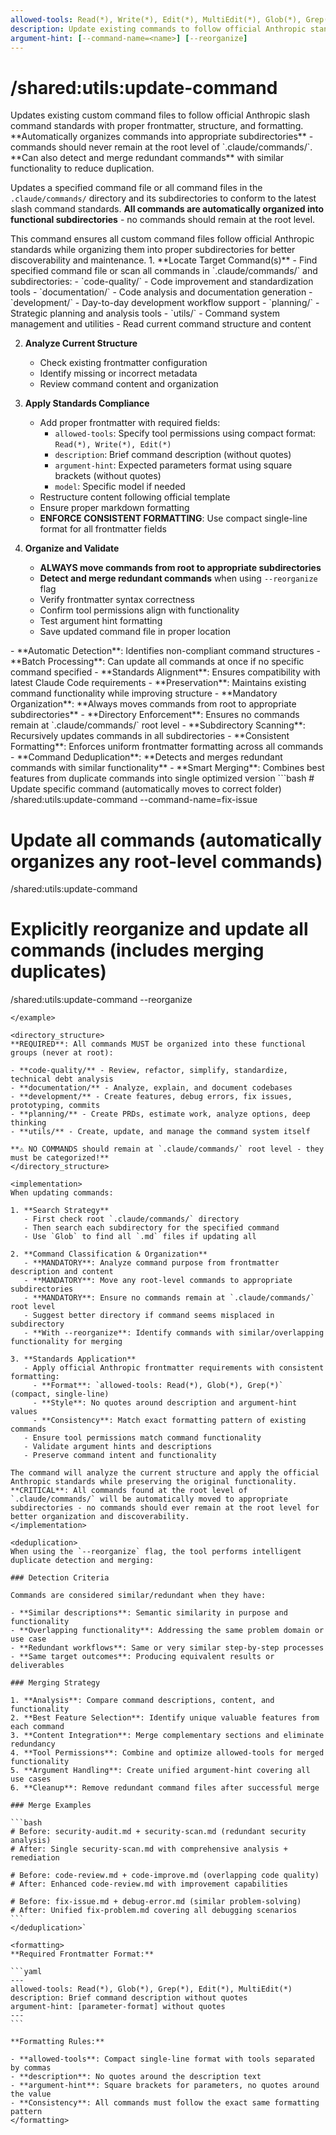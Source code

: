 ```yaml
---
allowed-tools: Read(*), Write(*), Edit(*), MultiEdit(*), Glob(*), Grep(*), LS(*), Bash(*)
description: Update existing commands to follow official Anthropic standards with proper organization
argument-hint: [--command-name=<name>] [--reorganize]
---
```


# /shared:utils:update-command

<instructions>
Updates existing custom command files to follow official Anthropic slash command standards with proper frontmatter, structure, and formatting. **Automatically organizes commands into appropriate subdirectories** - commands should never remain at the root level of `.claude/commands/`. **Can also detect and merge redundant commands** with similar functionality to reduce duplication.

Updates a specified command file or all command files in the `.claude/commands/` directory and its subdirectories to conform to the latest slash command standards. **All commands are automatically organized into functional subdirectories** - no commands should remain at the root level.
</instructions>

<context>
This command ensures all custom command files follow official Anthropic standards while organizing them into proper subdirectories for better discoverability and maintenance.
</context>

<process>
1. **Locate Target Command(s)**
   - Find specified command file or scan all commands in `.claude/commands/` and subdirectories:
     - `code-quality/` - Code improvement and standardization tools
     - `documentation/` - Code analysis and documentation generation
     - `development/` - Day-to-day development workflow support
     - `planning/` - Strategic planning and analysis tools
     - `utils/` - Command system management and utilities
   - Read current command structure and content

2. **Analyze Current Structure**
   - Check existing frontmatter configuration
   - Identify missing or incorrect metadata
   - Review command content and organization

3. **Apply Standards Compliance**
   - Add proper frontmatter with required fields:
     - `allowed-tools`: Specify tool permissions using compact format: `Read(*), Write(*), Edit(*)`
     - `description`: Brief command description (without quotes)
     - `argument-hint`: Expected parameters format using square brackets (without quotes)
     - `model`: Specific model if needed
   - Restructure content following official template
   - Ensure proper markdown formatting
   - **ENFORCE CONSISTENT FORMATTING**: Use compact single-line format for all frontmatter fields

4. **Organize and Validate**
   - **ALWAYS move commands from root to appropriate subdirectories**
   - **Detect and merge redundant commands** when using `--reorganize` flag
   - Verify frontmatter syntax correctness
   - Confirm tool permissions align with functionality
   - Test argument hint formatting
   - Save updated command file in proper location
     </process>

<features>
- **Automatic Detection**: Identifies non-compliant command structures
- **Batch Processing**: Can update all commands at once if no specific command specified
- **Standards Alignment**: Ensures compatibility with latest Claude Code requirements
- **Preservation**: Maintains existing command functionality while improving structure
- **Mandatory Organization**: **Always moves commands from root to appropriate subdirectories**
- **Directory Enforcement**: Ensures no commands remain at `.claude/commands/` root level
- **Subdirectory Scanning**: Recursively updates commands in all subdirectories
- **Consistent Formatting**: Enforces uniform frontmatter formatting across all commands
- **Command Deduplication**: **Detects and merges redundant commands with similar functionality**
- **Smart Merging**: Combines best features from duplicate commands into single optimized version
</features>

<example>
```bash
# Update specific command (automatically moves to correct folder)
/shared:utils:update-command --command-name=fix-issue

# Update all commands (automatically organizes any root-level commands)

/shared:utils:update-command

# Explicitly reorganize and update all commands (includes merging duplicates)

/shared:utils:update-command --reorganize

````
</example>

<directory_structure>
**REQUIRED**: All commands MUST be organized into these functional groups (never at root):

- **code-quality/** - Review, refactor, simplify, standardize, technical debt analysis
- **documentation/** - Analyze, explain, and document codebases
- **development/** - Create features, debug errors, fix issues, prototyping, commits
- **planning/** - Create PRDs, estimate work, analyze options, deep thinking
- **utils/** - Create, update, and manage the command system itself

**⚠️ NO COMMANDS should remain at `.claude/commands/` root level - they must be categorized!**
</directory_structure>

<implementation>
When updating commands:

1. **Search Strategy**
   - First check root `.claude/commands/` directory
   - Then search each subdirectory for the specified command
   - Use `Glob` to find all `.md` files if updating all

2. **Command Classification & Organization**
   - **MANDATORY**: Analyze command purpose from frontmatter description and content
   - **MANDATORY**: Move any root-level commands to appropriate subdirectories
   - **MANDATORY**: Ensure no commands remain at `.claude/commands/` root level
   - Suggest better directory if command seems misplaced in subdirectory
   - **With --reorganize**: Identify commands with similar/overlapping functionality for merging

3. **Standards Application**
   - Apply official Anthropic frontmatter requirements with consistent formatting:
     - **Format**: `allowed-tools: Read(*), Glob(*), Grep(*)` (compact, single-line)
     - **Style**: No quotes around description and argument-hint values
     - **Consistency**: Match exact formatting pattern of existing commands
   - Ensure tool permissions match command functionality
   - Validate argument hints and descriptions
   - Preserve command intent and functionality

The command will analyze the current structure and apply the official Anthropic standards while preserving the original functionality. **CRITICAL**: All commands found at the root level of `.claude/commands/` will be automatically moved to appropriate subdirectories - no commands should ever remain at the root level for better organization and discoverability.
</implementation>

<deduplication>
When using the `--reorganize` flag, the tool performs intelligent duplicate detection and merging:

### Detection Criteria

Commands are considered similar/redundant when they have:

- **Similar descriptions**: Semantic similarity in purpose and functionality
- **Overlapping functionality**: Addressing the same problem domain or use case
- **Redundant workflows**: Same or very similar step-by-step processes
- **Same target outcomes**: Producing equivalent results or deliverables

### Merging Strategy

1. **Analysis**: Compare command descriptions, content, and functionality
2. **Best Feature Selection**: Identify unique valuable features from each command
3. **Content Integration**: Merge complementary sections and eliminate redundancy
4. **Tool Permissions**: Combine and optimize allowed-tools for merged functionality
5. **Argument Handling**: Create unified argument-hint covering all use cases
6. **Cleanup**: Remove redundant command files after successful merge

### Merge Examples

```bash
# Before: security-audit.md + security-scan.md (redundant security analysis)
# After: Single security-scan.md with comprehensive analysis + remediation

# Before: code-review.md + code-improve.md (overlapping code quality)
# After: Enhanced code-review.md with improvement capabilities

# Before: fix-issue.md + debug-error.md (similar problem-solving)
# After: Unified fix-problem.md covering all debugging scenarios
```
</deduplication>`

<formatting>
**Required Frontmatter Format:**

```yaml
---
allowed-tools: Read(*), Glob(*), Grep(*), Edit(*), MultiEdit(*)
description: Brief command description without quotes
argument-hint: [parameter-format] without quotes
---
```

**Formatting Rules:**

- **allowed-tools**: Compact single-line format with tools separated by commas
- **description**: No quotes around the description text
- **argument-hint**: Square brackets for parameters, no quotes around the value
- **Consistency**: All commands must follow the exact same formatting pattern
</formatting>
````
